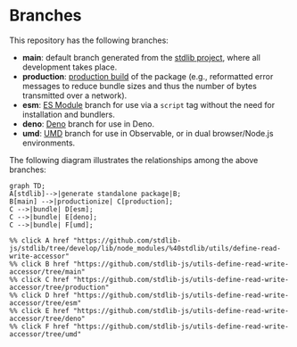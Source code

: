 <!--

@license Apache-2.0

Copyright (c) 2022 The Stdlib Authors.

Licensed under the Apache License, Version 2.0 (the "License");
you may not use this file except in compliance with the License.
You may obtain a copy of the License at

    http://www.apache.org/licenses/LICENSE-2.0

Unless required by applicable law or agreed to in writing, software
distributed under the License is distributed on an "AS IS" BASIS,
WITHOUT WARRANTIES OR CONDITIONS OF ANY KIND, either express or implied.
See the License for the specific language governing permissions and
limitations under the License.

-->

# Branches

This repository has the following branches:

-   **main**: default branch generated from the [stdlib project][stdlib-url], where all development takes place.
-   **production**: [production build][production-url] of the package (e.g., reformatted error messages to reduce bundle sizes and thus the number of bytes transmitted over a network).
-   **esm**: [ES Module][esm-url] branch for use via a `script` tag without the need for installation and bundlers.
-   **deno**: [Deno][deno-url] branch for use in Deno.
-   **umd**: [UMD][umd-url] branch for use in Observable, or in dual browser/Node.js environments.

The following diagram illustrates the relationships among the above branches:

```mermaid
graph TD;
A[stdlib]-->|generate standalone package|B;
B[main] -->|productionize| C[production];
C -->|bundle| D[esm];
C -->|bundle| E[deno];
C -->|bundle| F[umd];

%% click A href "https://github.com/stdlib-js/stdlib/tree/develop/lib/node_modules/%40stdlib/utils/define-read-write-accessor"
%% click B href "https://github.com/stdlib-js/utils-define-read-write-accessor/tree/main"
%% click C href "https://github.com/stdlib-js/utils-define-read-write-accessor/tree/production"
%% click D href "https://github.com/stdlib-js/utils-define-read-write-accessor/tree/esm"
%% click E href "https://github.com/stdlib-js/utils-define-read-write-accessor/tree/deno"
%% click F href "https://github.com/stdlib-js/utils-define-read-write-accessor/tree/umd"
```

[stdlib-url]: https://github.com/stdlib-js/stdlib/tree/develop/lib/node_modules/%40stdlib/utils/define-read-write-accessor
[production-url]: https://github.com/stdlib-js/utils-define-read-write-accessor/tree/production
[deno-url]: https://github.com/stdlib-js/utils-define-read-write-accessor/tree/deno
[umd-url]: https://github.com/stdlib-js/utils-define-read-write-accessor/tree/umd
[esm-url]: https://github.com/stdlib-js/utils-define-read-write-accessor/tree/esm